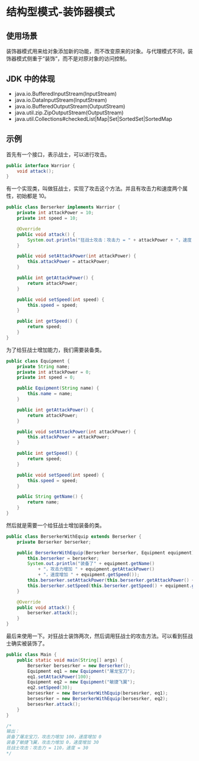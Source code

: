 # 结构型模式-装饰器模式

## 使用场景

装饰器模式用来给对象添加新的功能，而不改变原来的对象。与代理模式不同，装饰器模式侧重于“装饰”，而不是对原对象的访问控制。

## JDK 中的体现

- java.io.BufferedInputStream(InputStream)
- java.io.DataInputStream(InputStream)
- java.io.BufferedOutputStream(OutputStream)
- java.util.zip.ZipOutputStream(OutputStream)
- java.util.Collections#checkedList|Map|Set|SortedSet|SortedMap

## 示例

首先有一个接口，表示战士，可以进行攻击。

```java
public interface Warrior {
    void attack();
}
```

有一个实现类，叫做狂战士，实现了攻击这个方法。并且有攻击力和速度两个属性，初始都是 10。

```java
public class Berserker implements Warrior {
    private int attackPower = 10;
    private int speed = 10;

    @Override
    public void attack() {
        System.out.println("狂战士攻击：攻击力 = " + attackPower + "，速度 = " + speed);
    }

    public void setAttackPower(int attackPower) {
        this.attackPower = attackPower;
    }

    public int getAttackPower() {
        return attackPower;
    }

    public void setSpeed(int speed) {
        this.speed = speed;
    }

    public int getSpeed() {
        return speed;
    }
}

```

为了给狂战士增加能力，我们需要装备类。

```java
public class Equipment {
    private String name;
    private int attackPower = 0;
    private int speed = 0;

    public Equipment(String name) {
        this.name = name;
    }

    public int getAttackPower() {
        return attackPower;
    }

    public void setAttackPower(int attackPower) {
        this.attackPower = attackPower;
    }

    public int getSpeed() {
        return speed;
    }

    public void setSpeed(int speed) {
        this.speed = speed;
    }

    public String getName() {
        return name;
    }
}
```

然后就是需要一个给狂战士增加装备的类。

```java
public class BerserkerWithEquip extends Berserker {
    private Berserker berserker;

    public BerserkerWithEquip(Berserker berserker, Equipment equipment) {
        this.berserker = berserker;
        System.out.println("装备了" + equipment.getName()
            + "，攻击力增加 " + equipment.getAttackPower()
            + "，速度增加 " + equipment.getSpeed());
        this.berserker.setAttackPower(this.berserker.getAttackPower() + equipment.getAttackPower());
        this.berserker.setSpeed(this.berserker.getSpeed() + equipment.getSpeed());
    }

    @Override
    public void attack() {
        berserker.attack();
    }
}
```

最后来使用一下。对狂战士装饰两次，然后调用狂战士的攻击方法。可以看到狂战士确实被装饰了。

```java
public class Main {
    public static void main(String[] args) {
        Berserker bersesrker = new Berserker();
        Equipment eq1 = new Equipment("屠龙宝刀");
        eq1.setAttackPower(100);
        Equipment eq2 = new Equipment("敏捷飞翼");
        eq2.setSpeed(30);
        bersesrker = new BerserkerWithEquip(bersesrker, eq1);
        bersesrker = new BerserkerWithEquip(bersesrker, eq2);
        bersesrker.attack();
    }
}

/*
输出：
装备了屠龙宝刀，攻击力增加 100，速度增加 0
装备了敏捷飞翼，攻击力增加 0，速度增加 30
狂战士攻击：攻击力 = 110，速度 = 30
*/
```
